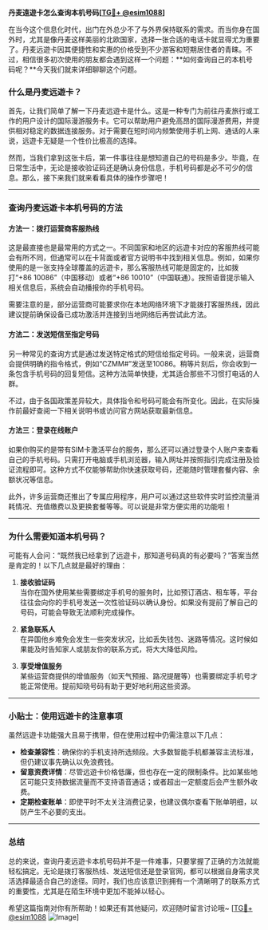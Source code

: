 **丹麦遠遊卡怎么查询本机号码[[TG💪+ @esim1088](https://t.me/s/esim1088)]**

在当今这个信息化时代，出门在外总少不了与外界保持联系的需求。而当你身在国外时，尤其是像丹麦这样美丽的北欧国家，选择一张合适的电话卡就显得尤为重要了。丹麦远遊卡因其便捷性和实惠的价格受到不少游客和短期居住者的青睐。不过，相信很多初次使用的朋友都会遇到这样一个问题：**如何查询自己的本机号码呢？**今天我们就来详细聊聊这个问题。

### **什么是丹麦远遊卡？**

首先，让我们简单了解一下丹麦远遊卡是什么。这是一种专门为前往丹麦旅行或工作的用户设计的国际漫游服务卡。它可以帮助用户避免高昂的国际漫游费用，并提供相对稳定的数据连接服务。对于需要在短时间内频繁使用手机上网、通话的人来说，远遊卡无疑是一个性价比极高的选择。

然而，当我们拿到这张卡后，第一件事往往是想知道自己的号码是多少。毕竟，在日常生活中，无论是接收验证码还是确认身份信息，手机号码都是必不可少的信息。那么，接下来我们就来看看具体的操作步骤吧！

---

### **查询丹麦远遊卡本机号码的方法**

#### **方法一：拨打运营商客服热线**
这是最直接也是最常用的方式之一。不同国家和地区的远遊卡对应的客服热线可能会有所不同，但通常可以在卡背面或者官方说明书中找到相关信息。例如，如果你使用的是一张支持全球覆盖的远遊卡，那么客服热线可能是固定的，比如拨打“+86 10086”（中国移动）或者“+86 10010”（中国联通）。按照语音提示输入相关信息后，系统会自动播报你的手机号码。

需要注意的是，部分运营商可能要求你在本地网络环境下才能拨打客服热线，因此建议提前确保设备已成功激活并连接到当地网络后再尝试此方法。

#### **方法二：发送短信至指定号码**
另一种常见的查询方式是通过发送特定格式的短信给指定号码。一般来说，运营商会提供明确的指令格式，例如“CZMM#”发送至10086。稍等片刻后，你会收到一条包含手机号码的回复短信。这种方法简单快捷，尤其适合那些不习惯打电话的人群。

不过，由于各国政策差异较大，具体指令和号码可能会有所变化。因此，在实际操作前最好查阅一下相关说明书或访问官方网站获取最新信息。

#### **方法三：登录在线账户**
如果你购买的是带有SIM卡激活平台的服务，那么还可以通过登录个人账户来查看自己的手机号码。只需打开电脑或手机浏览器，输入网址并按照指引完成注册及验证流程即可。这种方式不仅能够帮助你快速获取号码，还能随时管理套餐内容、余额状况等信息。

此外，许多运营商还推出了专属应用程序，用户可以通过这些软件实时监控流量消耗情况、充值缴费以及更换套餐等等。可以说是非常方便实用的功能啦！

---

### **为什么需要知道本机号码？**

可能有人会问：“既然我已经拿到了远遊卡，那知道号码真的有必要吗？”答案当然是肯定的！以下几点就是最好的理由：

1. **接收验证码**  
   当你在国外使用某些需要绑定手机号的服务时，比如预订酒店、租车等，平台往往会向你的手机号发送一次性验证码以确认身份。如果没有提前了解自己的号码，可能会导致无法顺利完成操作。

2. **紧急联系人**  
   在异国他乡难免会发生一些突发状况，比如丢失钱包、迷路等情况。这时候如果能及时告知家人或朋友你的联系方式，将大大降低风险。

3. **享受增值服务**  
   某些运营商提供的增值服务（如天气预报、路况提醒等）也需要绑定手机号才能正常使用。提前知晓号码有助于更好地利用这些资源。

---

### **小贴士：使用远遊卡的注意事项**

虽然远遊卡功能强大且易于携带，但在使用过程中仍需注意以下几点：

- **检查兼容性**：确保你的手机支持所选频段。大多数智能手机都兼容主流标准，但仍建议事先确认以免浪费钱。
- **留意资费详情**：尽管远遊卡价格低廉，但也存在一定的限制条件。比如某些地区可能只支持数据流量而不支持语音通话；或者超出一定额度后会产生额外收费。
- **定期检查账单**：即使平时不太关注消费记录，也建议偶尔查看下账单明细，以防产生不必要的支出。

---

### **总结**

总的来说，查询丹麦远遊卡本机号码并不是一件难事，只要掌握了正确的方法就能轻松搞定。无论是拨打客服热线、发送短信还是登录官网，都可以根据自身需求灵活选择最适合自己的途径。同时，我们也应该意识到拥有一个清晰明了的联系方式的重要性，尤其是在陌生环境中更加不能掉以轻心。

希望这篇指南对你有所帮助！如果还有其他疑问，欢迎随时留言讨论哦~ [[TG💪+ @esim1088](https://t.me/s/esim1088) ![Image](https://i.postimg.cc/4NQfJmqS/Snipaste-2025-05-13-00-14-12.png)]